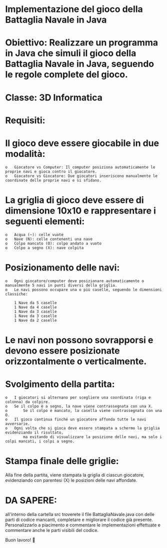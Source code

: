 # Implementazione del gioco della Battaglia Navale in Java

# Obiettivo: Realizzare un programma in Java che simuli il gioco della Battaglia Navale in Java, seguendo le regole complete del gioco.

# Classe: 3D Informatica

# Requisiti:

 # Il gioco deve essere giocabile in due modalità:
    o	Giocatore vs Computer: Il computer posiziona automaticamente le proprie navi e gioca contro il giocatore.
    o	Giocatore vs Giocatore: Due giocatori inseriscono manualmente le coordinate delle proprie navi e si sfidano.

 # La griglia di gioco deve essere di dimensione 10x10 e rappresentare i seguenti elementi:
   
    o	Acqua (~): celle vuote
    o	Nave (N): celle contenenti una nave
    o	Colpo mancato (O): colpo andato a vuoto
    o	Colpo a segno (X): nave colpita

 # Posizionamento delle navi:
    o	Ogni giocatore/computer deve posizionare automaticamente o manualmente 5 navi in punti diversi della griglia.
    o	Le navi possono occupare una o più caselle, seguendo le dimensioni classiche:
    
        1 Nave da 5 caselle
        1 Nave da 4 caselle
        1 Nave da 3 caselle
        1 Nave da 3 caselle
        1 Nave da 2 caselle

 # Le navi non possono sovrapporsi e devono essere posizionate orizzontalmente o verticalmente.

 # Svolgimento della partita:
    o	I giocatori si alternano per scegliere una coordinata (riga e colonna) da colpire.
    o	Se il colpo è a segno, la nave viene contrassegnata con una X.
    o       Se il colpo è mancato, la casella viene contrassegnata con una O.
    o	Il gioco continua finché un giocatore affonda tutte le navi avversarie.
    o	Ogni volta che si gioca deve essere stampata a schermo la griglia evidenziando il risultato, 
            ma evitando di visualizzare la posizione delle navi, ma solo i colpi mancati, i colpi a segno.
  
 # Stampa finale delle griglie:
  Alla fine della partita, viene stampata la griglia di ciascun giocatore, 
    evidenziando con parentesi (X) le posizioni delle navi affondate.

 # DA SAPERE: 
 all'interno della cartella src troverete il file BattagliaNavale.java con delle parti di codice mancanti, completare e migliorare il codice già presente.
 Personalizzarlo a piacimento e commentare le implementazioni effettuate e commentare anche le parti visibili del codice.

Buon lavoro! 🎲
